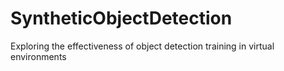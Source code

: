 # SyntheticObjectDetection
Exploring the effectiveness of object detection training in virtual environments
